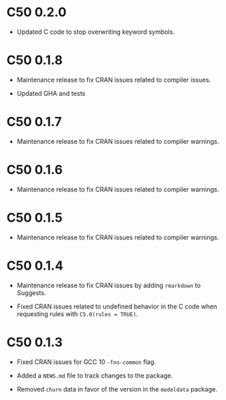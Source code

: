 # C50 0.2.0

* Updated C code to stop overwriting keyword symbols. 

# C50 0.1.8

* Maintenance release to fix CRAN issues related to compiler issues.

* Updated GHA and tests

# C50 0.1.7

* Maintenance release to fix CRAN issues related to compiler warnings. 

# C50 0.1.6

* Maintenance release to fix CRAN issues related to compiler warnings. 


# C50 0.1.5

* Maintenance release to fix CRAN issues related to compiler warnings. 

# C50 0.1.4

* Maintenance release to fix CRAN issues by adding `rmarkdown` to Suggests.

* Fixed CRAN issues related to undefined behavior in the C code when requesting rules with `C5.0(rules = TRUE)`.


# C50 0.1.3

* Fixed CRAN issues for GCC 10 `-fno-common` flag.

* Added a `NEWS.md` file to track changes to the package.

* Removed `churn` data in favor of the version in the `modeldata` package. 
